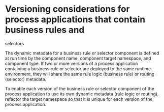 <!-- image -->

# Versioning considerations for process applications that contain business rules and
selectors

The dynamic metadata for a business rule or selector component is defined at run time by the
component name, component target namespace, and component type. If two or more versions of a process
application containing a business rule or selector are deployed to the same runtime environment,
they will share the same rule logic (business rule) or routing (selector) metadata.

To enable each version of the business rule or selector component of the process application to
use its own dynamic metadata (rule logic or routing), refactor the target namespace so that it is
unique for each version of the process application.